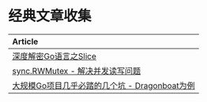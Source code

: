 # 经典文章收集

| Article |
|:-------|
|[深度解密Go语言之Slice](https://mp.weixin.qq.com/s/wwUFmdLTJ2xuaN8OJrUtAw)|
|[sync.RWMutex - 解决并发读写问题](https://mp.weixin.qq.com/s/kQEHt37Tr7x5CIfre9-Jbw)|
|[大规模Go项目几乎必踏的几个坑 - Dragonboat为例](https://zhuanlan.zhihu.com/p/53284649?utm_source=wechat_session&utm_medium=social&utm_oi=35700095320064&wechatShare=1&s_r=0&from=timeline&isappinstalled=0)|